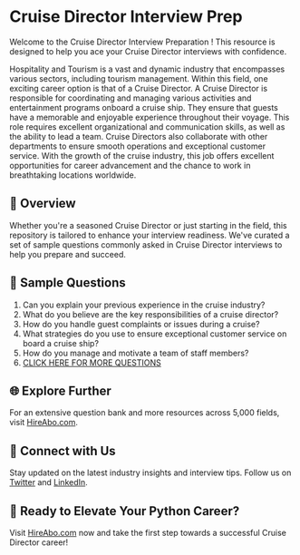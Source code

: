 # Cruise Director Interview Prep

Welcome to the Cruise Director Interview Preparation ! This resource is designed to help you ace your Cruise Director interviews with confidence.

Hospitality and Tourism is a vast and dynamic industry that encompasses various sectors, including tourism management. Within this field, one exciting career option is that of a Cruise Director. A Cruise Director is responsible for coordinating and managing various activities and entertainment programs onboard a cruise ship. They ensure that guests have a memorable and enjoyable experience throughout their voyage. This role requires excellent organizational and communication skills, as well as the ability to lead a team. Cruise Directors also collaborate with other departments to ensure smooth operations and exceptional customer service. With the growth of the cruise industry, this job offers excellent opportunities for career advancement and the chance to work in breathtaking locations worldwide.

## 🚀 Overview

Whether you're a seasoned Cruise Director or just starting in the field, this repository is tailored to enhance your interview readiness. We've curated a set of sample questions commonly asked in Cruise Director interviews to help you prepare and succeed.

## 📝 Sample Questions

1. Can you explain your previous experience in the cruise industry?
2. What do you believe are the key responsibilities of a cruise director?
3. How do you handle guest complaints or issues during a cruise?
4. What strategies do you use to ensure exceptional customer service on board a cruise ship?
5. How do you manage and motivate a team of staff members?
6. [CLICK HERE FOR MORE QUESTIONS](https://hireabo.com/job/11_1_8/Cruise%20Director)

## 🌐 Explore Further

For an extensive question bank and more resources across 5,000 fields, visit [HireAbo.com](https://www.hireabo.com).

## 📱 Connect with Us

Stay updated on the latest industry insights and interview tips. Follow us on [Twitter](https://twitter.com/hireabo) and [LinkedIn](https://www.linkedin.com/in/hire-abo-3609972a8/).

## 🚀 Ready to Elevate Your Python Career?

Visit [HireAbo.com](https://www.hireabo.com) now and take the first step towards a successful Cruise Director career!